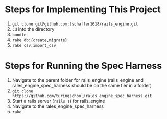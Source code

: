 # Steps for Implementing This Project

1. `git clone git@github.com:tschaffer1618/rails_engine.git` 
2. `cd` into the directory
3. `bundle`
4. `rake db:{create,migrate}`
5. `rake csv:import_csv`


# Steps for Running the Spec Harness 

1. Navigate to the parent folder for rails_engine (rails_engine and rales_engine_spec_harness should be on the same tier in a folder)
2. `git clone https://github.com/turingschool/rales_engine_spec_harness.git` 
3. Start a rails server (`rails s`) for rails_engine
4. Navigate to the rales_engine_spec_harness
5. `rake`
